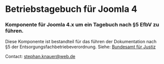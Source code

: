 # Betriebstagebuch für Joomla 4

### Komponente für Joomla 4.x um ein Tagebuch nach §5 EfbV zu führen.

Diese Komponente ist bestandteil für das führen der Dokumentation nach §5 der Entsorgungsfachbetriebeverordnung. Siehe: [Bundesamt für Justiz](https://www.gesetze-im-internet.de/efbv_2017/)

Contact: <mailto>stephan.knauer@web.de</mailto>
